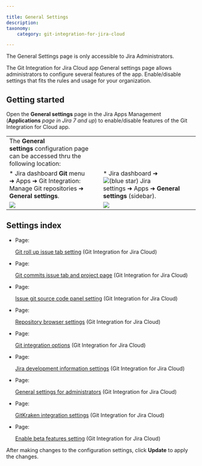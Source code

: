 ```yaml
---

title: General Settings
description:
taxonomy:
    category: git-integration-for-jira-cloud

---
```

The General Settings page is only accessible to Jira Administrators.

The Git Integration for Jira Cloud app General settings page allows administrators to configure several features of the app. Enable/disable settings that fits the rules and usage for your organization.

## Getting started

Open the **General settings** page in the Jira Apps Management (**Applications** _page in Jira 7 and up_) to enable/disable features of the Git Integration for Cloud app.

|     |     |
| --- | --- |
| The **General settings** configuration page can be accessed thru the following location: |     |
| *   Jira dashboard **Git** menu ➜ Apps ➜ Git Integration: Manage Git repositories ➜ **General settings**. | *   Jira dashboard ➜ ![(blue star)](https://bigbrassband.atlassian.net/wiki/s/-1639011364/6452/8b4898d3c114827e64ec143b4fa79bb76a6cfa5b/_/images/icons/emoticons/star_blue.png) Jira settings ➜ Apps ➜ **General settings** (sidebar). |
| ![](https://bigbrassband.atlassian.net/wiki/download/attachments/781942911/gitcloud-gitmenu-apps-gencfg-sel.png?version=1&modificationDate=1633776362871&cacheVersion=1&api=v2) | ![](https://bigbrassband.atlassian.net/wiki/download/attachments/781942911/gitcloud-gencfg-admin-apps-menu.png?version=1&modificationDate=1633776790816&cacheVersion=1&api=v2) |

## Settings index

*   Page:

    [Git roll up issue tab setting](/wiki/spaces/GITCLOUD/pages/1207796128/Git+roll+up+issue+tab+setting) (Git Integration for Jira Cloud)

*   Page:

    [Git commits issue tab and project page](/wiki/spaces/GITCLOUD/pages/1207829071/Git+commits+issue+tab+and+project+page) (Git Integration for Jira Cloud)

*   Page:

    [Issue git source code panel setting](/wiki/spaces/GITCLOUD/pages/1207829089/Issue+git+source+code+panel+setting) (Git Integration for Jira Cloud)

*   Page:

    [Repository browser settings](/wiki/spaces/GITCLOUD/pages/1207829111/Repository+browser+settings) (Git Integration for Jira Cloud)

*   Page:

    [Git integration options](/wiki/spaces/GITCLOUD/pages/1207829137/Git+integration+options) (Git Integration for Jira Cloud)

*   Page:

    [Jira development information settings](/wiki/spaces/GITCLOUD/pages/1207796181/Jira+development+information+settings) (Git Integration for Jira Cloud)

*   Page:

    [General settings for administrators](/wiki/spaces/GITCLOUD/pages/1923025087/General+settings+for+administrators) (Git Integration for Jira Cloud)

*   Page:

    [GitKraken integration settings](/wiki/spaces/GITCLOUD/pages/1980563563/GitKraken+integration+settings) (Git Integration for Jira Cloud)

*   Page:

    [Enable beta features setting](/wiki/spaces/GITCLOUD/pages/2070216724/Enable+beta+features+setting) (Git Integration for Jira Cloud)



After making changes to the configuration settings, click **Update** to apply the changes.